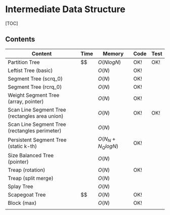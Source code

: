 # Intermediate Data Structure



[TOC]



## Contents

| Content                                        | Time | Memory            | Code | Test |
| ---------------------------------------------- | ---- | ----------------- | ---- | ---- |
| Partition Tree                                 | $$   | $O(NlogN)$        | OK!  | OK!  |
| Leftist Tree (basic)                           |      | $O(N)$            | OK!  |      |
| Segment Tree (scrq_0)                          |      | $O(N)$            | OK!  |      |
| Segment Tree (rcrq_0)                          |      | $O(N)$            | OK!  |      |
| Weight Segment Tree (array, pointer)           |      | $O(N)$            | OK!  |      |
| Scan Line Segment Tree (rectangles area union) |      | $O(N)$            | OK!  | OK!  |
| Scan Line Segment Tree (rectangles perimeter)  |      | $O(N)$            |      |      |
| Persistent Segment Tree (static k-th)          |      | $O(N_N+N_Q logN)$ | OK!  |      |
| Size Balanced Tree (pointer)                   |      | $O(N)$            |      |      |
| Treap (rotation)                               |      | $O(N)$            | OK!  |      |
| Treap (split merge)                            |      | $O(N)$            |      |      |
| Splay Tree                                     |      | $O(N)$            |      |      |
| Scapegoat Tree                                 | $$   | $O(N)$            | OK!  |      |
| Block (max)                                    |      | $O(N)$            | OK!  |      |
|                                                |      |                   |      |      |

